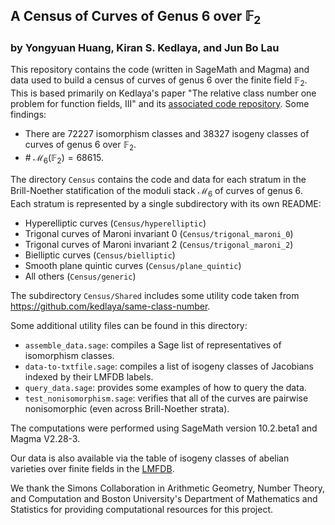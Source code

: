 ## A Census of Curves of Genus 6 over $\mathbb{F}_2$
### by Yongyuan Huang, Kiran S. Kedlaya, and Jun Bo Lau

This repository contains the code (written in SageMath and Magma) and data used to build a census of curves of genus 6 over the finite field $\mathbb{F}_2$. This is based primarily on Kedlaya's paper "The relative class number one problem for function fields, III" and its [associated code repository](https://github.com/kedlaya/same-class-number). Some findings:
- There are 72227 isomorphism classes and 38327 isogeny classes of curves of genus 6 over $\mathbb{F}_2$.
- \# $\mathcal{M}_6(\mathbb{F}_2)= 68615$. 

The directory ```Census``` contains the code and data for each stratum in the Brill-Noether statification of the moduli stack $\mathcal{M}_6$ of curves of genus 6. Each stratum is represented by a single subdirectory with its own README:

- Hyperelliptic curves (`Census/hyperelliptic`)
- Trigonal curves of Maroni invariant 0 (`Census/trigonal_maroni_0`)
- Trigonal curves of Maroni invariant 2 (`Census/trigonal_maroni_2`)
- Bielliptic curves (`Census/bielliptic`)
- Smooth plane quintic curves (`Census/plane_quintic`)
- All others (`Census/generic`)

The subdirectory ```Census/Shared``` includes some utility code taken from https://github.com/kedlaya/same-class-number.

Some additional utility files can be found in this directory:

- ```assemble_data.sage```: compiles a Sage list of representatives of isomorphism classes.
- ```data-to-txtfile.sage```: compiles a list of isogeny classes of Jacobians indexed by their LMFDB labels.
- ```query_data.sage```: provides some examples of how to query the data.
- ```test_nonisomorphism.sage```: verifies that all of the curves are pairwise nonisomorphic (even across Brill-Noether strata).

 The computations were performed using SageMath version 10.2.beta1 and Magma V2.28-3.

Our data is also available via the table of isogeny classes of abelian varieties over finite fields in the [LMFDB](https://www.lmfdb.org). 

We thank the Simons Collaboration in Arithmetic Geometry, Number Theory, and Computation and Boston University's Department of Mathematics and Statistics for providing computational resources for this project. 

